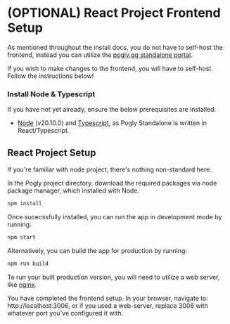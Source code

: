 # (OPTIONAL) React Project Frontend Setup

As mentioned throughout the install docs, you do not have to self-host the frontend, instead you can utilize the [pogly.gg standalone portal](https://standalone.pogly.gg).

If you wish to make changes to the frontend, you will have to self-host. Follow the instructions below!

### Install Node & Typescript

If you have not yet already, ensure the below prerequisites are installed:

- [Node](https://nodejs.org/en/download) (v20.10.0) and [Typescript](https://www.npmjs.com/package/typescript), as Pogly Standalone is written in React/Typescript.

## React Project Setup

If you're familiar with node project, there's nothing non-standard here.

In the Pogly project directory, download the required packages via node package manager, which installed with Node.
```bash
npm install
```
 
 Once sucecssfully installed, you can run the app in development mode by running:
 
 ```bash
 npm start
 ```

Alternatively, you can build the app for production by running:
```bash
npm run build
```
To run your built production version, you will need to utilize a web server, like [nginx](http://nginx.org/).

You have completed the frontend setup. In your browser, navigate to: http://localhost:3006, or if you used a web-server, replace 3006 with whatever port you've configured it with.